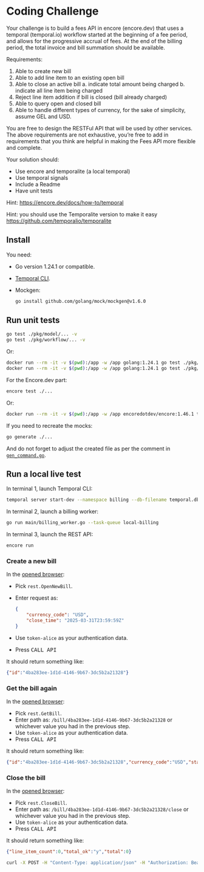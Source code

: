 # Coding Challenge

Your challenge is to build a fees API in encore (encore.dev) that uses a temporal (temporal.io) workflow started at the beginning of a fee period, and allows for the progressive accrual of fees. At the end of the billing period, the total invoice and bill summation should be available.

Requirements:

1. Able to create new bill
2. Able to add line item to an existing open bill
3. Able to close an active bill
    a. indicate total amount being charged
    b. indicate all line item being charged
4. Reject line item addition if bill is closed (bill already charged)
5. Able to query open and closed bill
6. Able to handle different types of currency, for the sake of simplicity, assume GEL and USD.

You are free to design the RESTFul API that will be used by other services. The above requirements are not exhaustive, you’re free to add in requirements that you think are helpful in making the Fees API more flexible and complete.

Your solution should:

* Use encore and temporalite (a local temporal)
* Use temporal signals
* Include a Readme
* Have unit tests

Hint: https://encore.dev/docs/how-to/temporal

Hint: you should use the Temporalite version to make it easy https://github.com/temporalio/temporalite

## Install

You need:

* Go version 1.24.1 or compatible.
* [Temporal CLI](https://docs.temporal.io/cli).
* Mockgen:

    ```sh
    go install github.com/golang/mock/mockgen@v1.6.0
    ```

## Run unit tests

```sh
go test ./pkg/model/... -v
go test ./pkg/workflow/... -v
```

Or:

```sh
docker run --rm -it -v $(pwd):/app -w /app golang:1.24.1 go test ./pkg/model/... -v
docker run --rm -it -v $(pwd):/app -w /app golang:1.24.1 go test ./pkg/workflow/... -v
```

For the Encore.dev part:

```sh
encore test ./...
```

Or:

```sh
docker run --rm -it -v $(pwd):/app -w /app encoredotdev/encore:1.46.1 test ./... -v
```

If you need to recreate the mocks:

```sh
go generate ./...
```

And do not forget to adjust the created file as per the comment in [`gen_command.go`](./pkg/rest/mocks/gen_command.go).

## Run a local live test

In terminal 1, launch Temporal CLI:

```sh
temporal server start-dev --namespace billing --db-filename temporal.db
```

In terminal 2, launch a billing worker:

```sh
go run main/billing_worker.go --task-queue local-billing
```

In terminal 3, launch the REST API:

```sh
encore run
```

### Create a new bill

In the [opened browser](http://localhost:9400/sfet4/requests):

* Pick `rest.OpenNewBill`.
* Enter request as:

    ```json
    {
        "currency_code": "USD",
        "close_time": "2025-03-31T23:59:59Z"
    }
    ```

* Use `token-alice` as your authentication data.
* Press <kbd>CALL API</kbd>

It should return something like:

```json
{"id":"4ba283ee-1d1d-4146-9b67-3dc5b2a21328"}
```

### Get the bill again

In the [opened browser](http://localhost:9400/sfet4/requests):

* Pick `rest.GetBill`.
* Enter path as: `/bill/4ba283ee-1d1d-4146-9b67-3dc5b2a21328` or whichever value you had in the previous step.
* Use `token-alice` as your authentication data.
* Press <kbd>CALL API</kbd>

It should return something like:

```json
{"id":"4ba283ee-1d1d-4146-9b67-3dc5b2a21328","currency_code":"USD","status":0,"line_item_count":0,"total_ok":"y","total":0}
```

### Close the bill

In the [opened browser](http://localhost:9400/sfet4/requests):

* Pick `rest.CloseBill`.
* Enter path as: `/bill/4ba283ee-1d1d-4146-9b67-3dc5b2a21328/close` or whichever value you had in the previous step.
* Use `token-alice` as your authentication data.
* Press <kbd>CALL API</kbd>

It should return something like:

```json
{"line_item_count":0,"total_ok":"y","total":0}
```

```sh
curl -X POST -H "Content-Type: application/json" -H "Authorization: Bearer: token-alice"
```